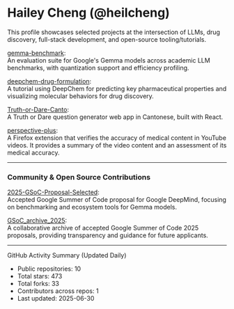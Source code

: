# Hailey Cheng (@heilcheng)

This profile showcases selected projects at the intersection of LLMs, drug discovery, full-stack development, and open-source tooling/tutorials.

[gemma-benchmark](https://github.com/heilcheng/gemma-benchmark):  
An evaluation suite for Google's Gemma models across academic LLM benchmarks, with quantization support and efficiency profiling.

[deepchem-drug-formulation](https://github.com/heilcheng/deepchem-drug-formulation):  
A tutorial using DeepChem for predicting key pharmaceutical properties and visualizing molecular behaviors for drug discovery.

[Truth-or-Dare-Canto](https://github.com/heilcheng/Truth-or-Dare-Canto):  
A Truth or Dare question generator web app in Cantonese, built with React.

[perspective-plus](https://github.com/heilcheng/perspective-plus):  
A Firefox extension that verifies the accuracy of medical content in YouTube videos. It provides a summary of the video content and an assessment of its medical accuracy.

---

### Community & Open Source Contributions

[2025-GSoC-Proposal-Selected](https://github.com/heilcheng/2025-GSoC-Proposal-Selected):  
Accepted Google Summer of Code proposal for Google DeepMind, focusing on benchmarking and ecosystem tools for Gemma models.

[GSoC_archive_2025](https://github.com/SammanSarkar/GSoC_archive_2025):  
A collaborative archive of accepted Google Summer of Code 2025 proposals, providing transparency and guidance for future applicants.

---

<!-- STATS:START -->
 GitHub Activity Summary (Updated Daily)

- Public repositories: 10
- Total stars: 473
- Total forks: 33
- Contributors across repos: 1
- Last updated: 2025-06-30

<!-- STATS:END -->
